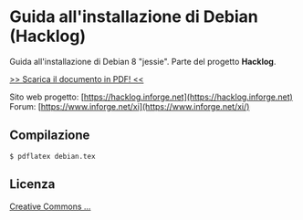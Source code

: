 # Guida all'installazione di Debian (Hacklog)
Guida all'installazione di Debian 8 "jessie". Parte del progetto **Hacklog**.  

[>> Scarica il documento in PDF! <<](https://www.inforge.net/xi/resources/)  

Sito web progetto: [https://hacklog.inforge.net](https://hacklog.inforge.net)  
Forum: [https://www.inforge.net/xi](https://www.inforge.net/xi/)  

## Compilazione

```
$ pdflatex debian.tex
```

## Licenza

[Creative Commons ...](https://creativecommons.org/licenses/)  
